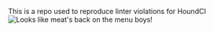 This is a repo used to reproduce linter violations for HoundCI
![Looks like meat's back on the menu boys!](http://i.imgur.com/XuHsxTC.gif)
